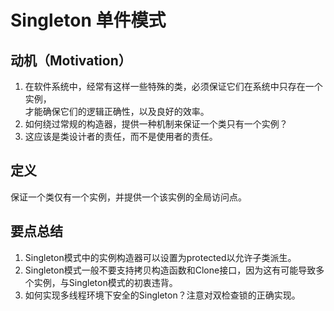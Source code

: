 # Singleton 单件模式

## 动机（Motivation）
1. 在软件系统中，经常有这样一些特殊的类，必须保证它们在系统中只存在一个实例，  
   才能确保它们的逻辑正确性，以及良好的效率。
2. 如何绕过常规的构造器，提供一种机制来保证一个类只有一个实例？
3. 这应该是类设计者的责任，而不是使用者的责任。

## 定义
保证一个类仅有一个实例，并提供一个该实例的全局访问点。

## 要点总结
1. Singleton模式中的实例构造器可以设置为protected以允许子类派生。
2. Singleton模式一般不要支持拷贝构造函数和Clone接口，因为这有可能导致多个实例，与Singleton模式的初衷违背。
3. 如何实现多线程环境下安全的Singleton？注意对双检查锁的正确实现。